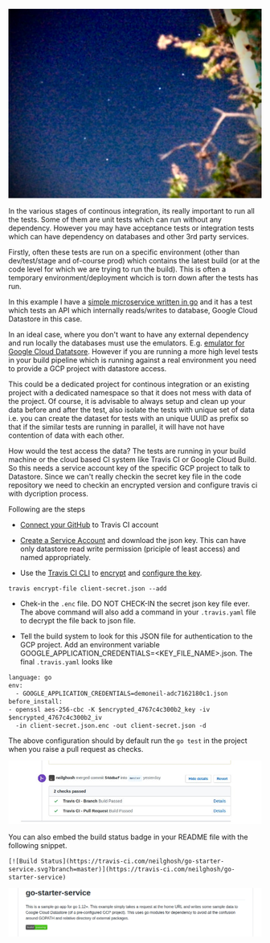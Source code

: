 ![big_dipper.jpg](/assets/big_dipper.jpg)


In the various stages of continous integration, its really important to run all the tests. Some of them are unit tests which can run without any dependency. However you may have acceptance tests or integration tests which can have dependency on databases and other 3rd party services.

Firstly, often these tests are run on a specific environment (other than dev/test/stage and of-course prod) which contains the latest build (or at the code level for which we are trying to run the build). This is often a temporary environment/deployment whcich is torn down after the tests has run.

In this example I have a [simple microservice written in go](https://github.com/neilghosh/go-starter-service) and it has a test which tests an API which internally reads/writes to database, Google Cloud Datastore in this case.

In an ideal case, where you don't want to have any external dependency and run locally the databases must use the emulators. E.g. [emulator for Google Cloud Datatsore](https://cloud.google.com/datastore/docs/tools/datastore-emulator). However if you are running a more high level tests in your build pipeline which is running against a real environment you need to provide a GCP project with datastore access.

This could be a dedicated project for continous integration or an existing project with a dedicated namespace so that it does not mess with data of the project. Of course, it is advisable to always setup and clean up your data before and after the test, also isolate the tests with unique set of data i.e. you can create the dataset for tests with an unique UUID as prefix so that if the similar tests are running in parallel, it will have not have contention of data with each other.

How would the test access the data? The tests are running in your build machine or the cloud based CI system like Travis CI or Google Cloud Build. So this needs a service account key of the specific GCP project to talk to Datastore. Since we can't really checkin the secret key file in the code repository we need to checkin an encrypted version and configure travis ci with dycription process.

Following are the steps 

- [Connect your GitHub](https://github.com/marketplace/travis-ci) to Travis CI account

- [Create a Service Account](https://cloud.google.com/iam/docs/creating-managing-service-account-keys) and download the json key. This can have only datastore read write permission (priciple of least access) and named appropriately. 

- Use the [Travis CI CLI](https://github.com/travis-ci/travis.rb#readme) to [encrypt](https://docs.travis-ci.com/user/encrypting-files/) and [configure the key](https://docs.travis-ci.com/user/deployment/google-app-engine/). 

```
travis encrypt-file client-secret.json --add
```

- Chek-in the `.enc` file. DO NOT CHECK-IN the secret json key file ever. The above command will also add a command in your `.travis.yaml` file to decrypt the file back to json file.

- Tell the build system to look for this JSON file for authentication to the GCP project. Add an environment variable GOOGLE_APPLICATION_CREDENTIALS=<KEY_FILE_NAME>.json. The final `.travis.yaml` looks like 

```
language: go
env:
  - GOOGLE_APPLICATION_CREDENTIALS=demoneil-adc7162180c1.json
before_install:
- openssl aes-256-cbc -K $encrypted_4767c4c300b2_key -iv $encrypted_4767c4c300b2_iv
  -in client-secret.json.enc -out client-secret.json -d
```

The above configuration should by default run the `go test` in the project when you raise a pull request as checks.

![travis-check.jpg](/assets/travis-check.jpg)

You can also embed the build status badge in your README file with the following snippet.

```
[![Build Status](https://travis-ci.com/neilghosh/go-starter-service.svg?branch=master)](https://travis-ci.com/neilghosh/go-starter-service)
```

![build-status.png](/assets/build-status.png)

